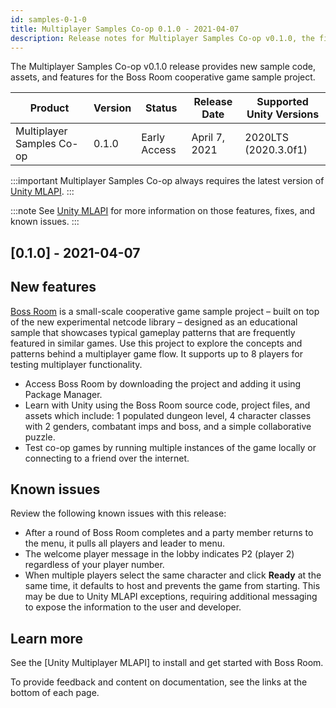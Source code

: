 ```yaml
---
id: samples-0-1-0
title: Multiplayer Samples Co-op 0.1.0 - 2021-04-07
description: Release notes for Multiplayer Samples Co-op v0.1.0, the first release of the Boss Room sample project for Unity MLAPI.
---
```


The Multiplayer Samples Co-op v0.1.0 release provides new sample code, assets, and features for the Boss Room cooperative game sample project. 

| Product | Version | Status | Release Date | Supported Unity Versions |
| -- | -- | -- | -- | -- |
| Multiplayer Samples Co-op | 0.1.0 | Early Access | April 7, 2021 | 2020LTS (2020.3.0f1) |

:::important
Multiplayer Samples Co-op always requires the latest version of [Unity MLAPI](../index.md).
:::

:::note
See [Unity MLAPI](../index.md) for more information on those features, fixes, and known issues.
:::

## [0.1.0] - 2021-04-07

## New features

[Boss Room](https://github.com/Unity-Technologies/com.unity.multiplayer.samples.coop) is a small-scale cooperative game sample project – built on top of the new experimental netcode library – designed as an educational sample that showcases typical gameplay patterns that are frequently featured in similar games. Use this project to explore the concepts and patterns behind a multiplayer game flow. It supports up to 8 players for testing multiplayer functionality.

* Access Boss Room by downloading the project and adding it using Package Manager.
* Learn with Unity using the Boss Room source code, project files, and assets which include: 1 populated dungeon level, 4 character classes with 2 genders, combatant imps and boss, and a simple collaborative puzzle.
* Test co-op games by running multiple instances of the game locally or connecting to a friend over the internet.

## Known issues

Review the following known issues with this release:

* After a round of Boss Room completes and a party member returns to the menu, it pulls all players and leader to menu. <!-- GOMPS-431 -->
* The welcome player message in the lobby indicates P2 (player 2) regardless of your player number. <!-- GOMPS-428 -->
* When multiple players select the same character and click **Ready** at the same time, it defaults to host and prevents the game from starting. This may be due to Unity MLAPI exceptions, requiring additional messaging to expose the information to the user and developer.<!-- GOMPS-390 important issue, regardless of closed GH issue-->

## Learn more

See the [Unity Multiplayer MLAPI] to install and get started with Boss Room.

To provide feedback and content on documentation, see the links at the bottom of each page.